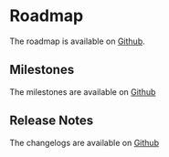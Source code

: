 # Roadmap

The roadmap is available on [Github](https://github.com/kalisio/kaabah/projects/1).

## Milestones

The milestones are available on [Github](https://github.com/kalisio/kaabah/milestones)

## Release Notes

The changelogs are available on [Github](https://github.com/kalisio/kaabah/blob/master/CHANGELOG.md)

